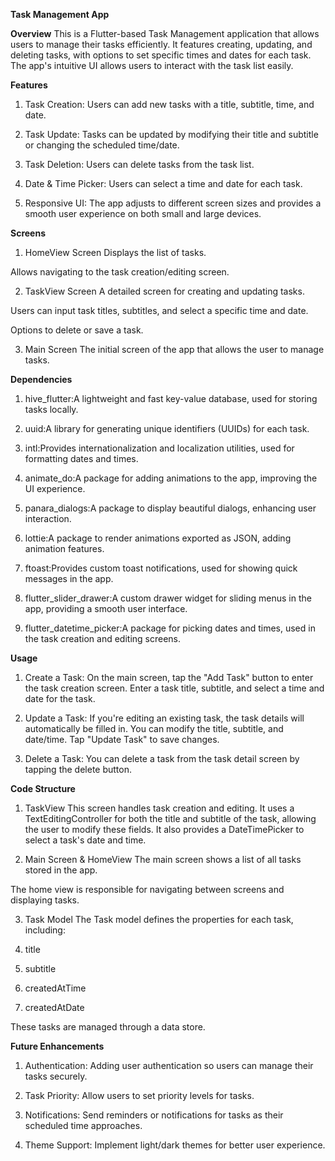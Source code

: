 **Task Management App**


**Overview**
This is a Flutter-based Task Management application that allows users to manage their tasks efficiently. It features creating, updating, and deleting tasks, with options to set specific times and dates for each task. The app's intuitive UI allows users to interact with the task list easily.

**Features**
1. Task Creation: Users can add new tasks with a title, subtitle, time, and date.

2. Task Update: Tasks can be updated by modifying their title and subtitle or changing the scheduled time/date.

3. Task Deletion: Users can delete tasks from the task list.

4. Date & Time Picker: Users can select a time and date for each task.

5. Responsive UI: The app adjusts to different screen sizes and provides a smooth user experience on both small and large devices.

**Screens**
1. HomeView Screen
Displays the list of tasks.

Allows navigating to the task creation/editing screen.

2. TaskView Screen
A detailed screen for creating and updating tasks.

Users can input task titles, subtitles, and select a specific time and date.

Options to delete or save a task.

3. Main Screen
The initial screen of the app that allows the user to manage tasks.

**Dependencies**
1. hive_flutter:A lightweight and fast key-value database, used for storing tasks locally.

2. uuid:A library for generating unique identifiers (UUIDs) for each task.

3. intl:Provides internationalization and localization utilities, used for formatting dates and times.

4. animate_do:A package for adding animations to the app, improving the UI experience.

5. panara_dialogs:A package to display beautiful dialogs, enhancing user interaction.

6. lottie:A package to render animations exported as JSON, adding animation features.

7. ftoast:Provides custom toast notifications, used for showing quick messages in the app.

8. flutter_slider_drawer:A custom drawer widget for sliding menus in the app, providing a smooth user interface.

9. flutter_datetime_picker:A package for picking dates and times, used in the task creation and editing screens.
   
**Usage**
1. Create a Task: On the main screen, tap the "Add Task" button to enter the task creation screen. Enter a task title, subtitle, and select a time and date for the task.

2. Update a Task: If you're editing an existing task, the task details will automatically be filled in. You can modify the title, subtitle, and date/time. Tap "Update Task" to save changes.

3. Delete a Task: You can delete a task from the task detail screen by tapping the delete button.

**Code Structure**
1. TaskView
This screen handles task creation and editing. It uses a TextEditingController for both the title and subtitle of the task, allowing the user to modify these fields. It also provides a DateTimePicker to select a task's date and time.

2. Main Screen & HomeView
The main screen shows a list of all tasks stored in the app.

The home view is responsible for navigating between screens and displaying tasks.

3. Task Model
The Task model defines the properties for each task, including:

1. title

2. subtitle

3. createdAtTime

4. createdAtDate

These tasks are managed through a data store.

**Future Enhancements**
1. Authentication: Adding user authentication so users can manage their tasks securely.

2. Task Priority: Allow users to set priority levels for tasks.

3. Notifications: Send reminders or notifications for tasks as their scheduled time approaches.

4. Theme Support: Implement light/dark themes for better user experience.
